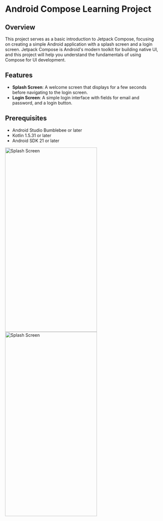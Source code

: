 # Android Compose Learning Project

## Overview

This project serves as a basic introduction to Jetpack Compose, focusing on creating a simple Android application with a splash screen and a login screen. Jetpack Compose is Android's modern toolkit for building native UI, and this project will help you understand the fundamentals of using Compose for UI development.

## Features

- **Splash Screen**: A welcome screen that displays for a few seconds before navigating to the login screen.
- **Login Screen**: A simple login interface with fields for email and password, and a login button.

## Prerequisites

- Android Studio Bumblebee or later
- Kotlin 1.5.31 or later
- Android SDK 21 or later

<img src="https://github.com/vaibhavkvh/Android-Compose-Shop-App-Poc-/assets/71691783/844e1112-0d93-43a6-b2ca-808e0fc29b0e" alt="Splash Screen" width="300" height="600">
<img src="https://github.com/vaibhavkvh/Android-Compose-Shop-App-Poc-/assets/71691783/385fdba3-ed92-433b-bdea-84bcc306c1ca" alt="Splash Screen" width="300" height="600">
